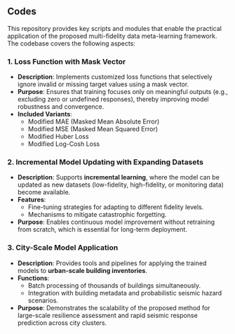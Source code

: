 ## Codes  

This repository provides key scripts and modules that enable the practical application of the proposed multi-fidelity data meta-learning framework. The codebase covers the following aspects:  

### 1. Loss Function with Mask Vector  
- **Description**: Implements customized loss functions that selectively ignore invalid or missing target values using a mask vector.  
- **Purpose**: Ensures that training focuses only on meaningful outputs (e.g., excluding zero or undefined responses), thereby improving model robustness and convergence.  
- **Included Variants**:  
  - Modified MAE (Masked Mean Absolute Error)  
  - Modified MSE (Masked Mean Squared Error)  
  - Modified Huber Loss  
  - Modified Log-Cosh Loss  

### 2. Incremental Model Updating with Expanding Datasets  
- **Description**: Supports **incremental learning**, where the model can be updated as new datasets (low-fidelity, high-fidelity, or monitoring data) become available.  
- **Features**:  
  - Fine-tuning strategies for adapting to different fidelity levels.  
  - Mechanisms to mitigate catastrophic forgetting.  
- **Purpose**: Enables continuous model improvement without retraining from scratch, which is essential for long-term deployment.  

### 3. City-Scale Model Application  
- **Description**: Provides tools and pipelines for applying the trained models to **urban-scale building inventories**.  
- **Functions**:  
  - Batch processing of thousands of buildings simultaneously.  
  - Integration with building metadata and probabilistic seismic hazard scenarios.  
- **Purpose**: Demonstrates the scalability of the proposed method for large-scale resilience assessment and rapid seismic response prediction across city clusters.  
